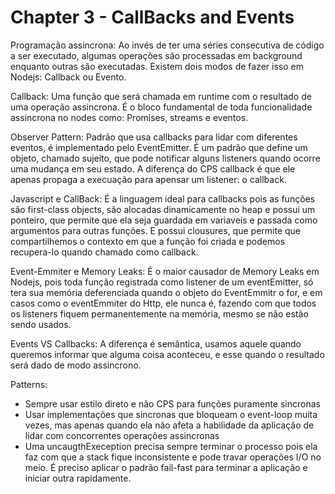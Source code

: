 # Chapter 3 - CallBacks and Events

Programação assincrona: Ao invés de ter uma séries consecutiva de código a ser executado, algumas operações são processadas em background enquanto outras são executadas. Existem dois modos de fazer isso em Nodejs: Callback ou Evento.

Callback: Uma função que será chamada em runtime com o resultado de uma operação assincrona. É o bloco fundamental de toda funcionalidade assincrona no nodes como: Promises, streams e eventos.

Observer Pattern: Padrão que usa callbacks para lidar com diferentes eventos, é implementado pelo EventEmitter. É um padrão que define um objeto, chamado sujeito, que pode notificar alguns listeners quando ocorre uma mudança em seu estado. A diferença do CPS callback é que ele apenas propaga a execuação para apensar um listener: o callback.

Javascript e CallBack: É a linguagem ideal para callbacks pois as funções são first-class objects, são alocadas dinamicamente no heap e possui um ponteiro, que permite que ela seja guardada em variaveis e passada como argumentos para outras funções. E possui clousures, que permite que compartilhemos o contexto em que a função foi criada e podemos recupera-lo quando chamado como callback.

Event-Emmiter e Memory Leaks: É o maior causador de Memory Leaks em Nodejs, pois toda função registrada como listener de um eventEmitter, só tera sua memória deferenciada quando o objeto do EventEmmitr o for, e em casos como o eventEmmiter do Http, ele nunca é, fazendo com que todos os listeners fiquem permanentemente na memória, mesmo se não estão sendo usados.

Events VS Callbacks: A diferença é semântica, usamos aquele quando queremos informar que alguma coisa aconteceu, e esse quando o resultado será dado de modo assincrono.

Patterns:

- Sempre usar estilo direto e não CPS para funções puramente sincronas
- Usar implementações que sincronas que bloqueam o event-loop muita vezes, mas apenas quando ela não afeta a habilidade da aplicação de lidar com concorrentes operações assincronas
- Uma uncaugthExeception precisa sempre terminar o processo pois ela faz com que a stack fique inconsistente e pode travar operações I/O no meio. É preciso aplicar o padrão fail-fast para terminar a aplicação e iniciar outra rapidamente.

